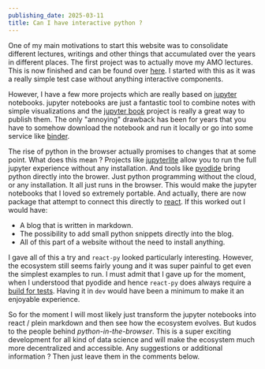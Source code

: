 ```yaml
---
publishing_date: 2025-03-11
title: Can I have interactive python ?
---
```


One of my main motivations to start this website was to consolidate different lectures, writings and other things that accumulated over the years in different places. The first project was to actually move my AMO lectures. This is now finished and can be found over [here](https://www.fretchen.eu/amo). I started with this as it was a really simple test case without anything interactive components.

However, I have a few more projects which are really based on [jupyter](https://jupyter.org/) notebooks. jupyter notebooks are just a fantastic tool to combine notes with simple visualizations and the [jupyter book](https://jupyterbook.org) project is really a great way to publish them. The only "annoying" drawback has been for years that you have to somehow download the notebook and run it locally or go into some service like [binder](https://mybinder.org/).

The rise of python in the browser actually promises to changes that at some point. What does this mean ? Projects like [jupyterlite](https://github.com/jupyterlite) allow you to run the full jupyter experience without any installation. And tools like [pyodide](https://pyodide.org/en/stable/) bring python directly into the brower. Just python programming without the cloud, or any installation. It all just runs in the browser. This would make the jupyter notebooks that I loved so extremely portable. And actually, there are now package that attempt to connect this directly to [react](https://github.com/elilambnz/react-py). If this worked out I would have:

- A blog that is written in markdown.
- The possibility to add small python snippets directly into the blog.
- All of this part of a website without the need to install anything.

I gave all of this a try and `react-py` looked particularly interesting. However, the ecosystem still seems fairly young and it was super painful to get even the simplest examples to run. I must admit that I gave up for the moment, when I understood that pyodide and hence `react-py` does always require a [build for tests](https://pyodide.org/en/latest/usage/working-with-bundlers.html). Having it in `dev` would have been a minimum to make it an enjoyable experience.

So for the moment I will most likely just transform the jupyter notebooks into react / plein markdown and then see how the ecosystem evolves. But kudos to the people behind _python-in-the-browser_. This is a super exciting development for all kind of data science and will make the ecosystem much more decentralized and accessible. Any suggestions or additional information ? Then just leave them in the comments below.
